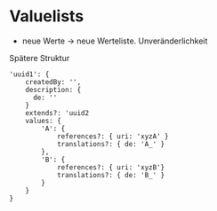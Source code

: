 # Valuelists

* neue Werte -> neue Werteliste. Unveränderlichkeit


Spätere Struktur
```
'uuid1': {
    createdBy: '',
    description: {
      de: ''
    }
    extends?: 'uuid2
    values: {
        'A': {
            references?: { uri: 'xyzA' } 
            translations?: { de: 'A_' }  
        },
        'B': {
            references?: { uri: 'xyzB'}
            translations?: { de: 'B_' }
        }
    }
}
```